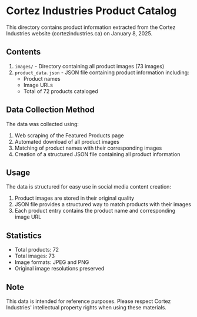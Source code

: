 # Cortez Industries Product Catalog

This directory contains product information extracted from the Cortez Industries website (cortezindustries.ca) on January 8, 2025.

## Contents

1. `images/` - Directory containing all product images (73 images)
2. `product_data.json` - JSON file containing product information including:
   - Product names
   - Image URLs
   - Total of 72 products cataloged

## Data Collection Method

The data was collected using:
1. Web scraping of the Featured Products page
2. Automated download of all product images
3. Matching of product names with their corresponding images
4. Creation of a structured JSON file containing all product information

## Usage

The data is structured for easy use in social media content creation:
1. Product images are stored in their original quality
2. JSON file provides a structured way to match products with their images
3. Each product entry contains the product name and corresponding image URL

## Statistics
- Total products: 72
- Total images: 73
- Image formats: JPEG and PNG
- Original image resolutions preserved

## Note
This data is intended for reference purposes. Please respect Cortez Industries' intellectual property rights when using these materials.